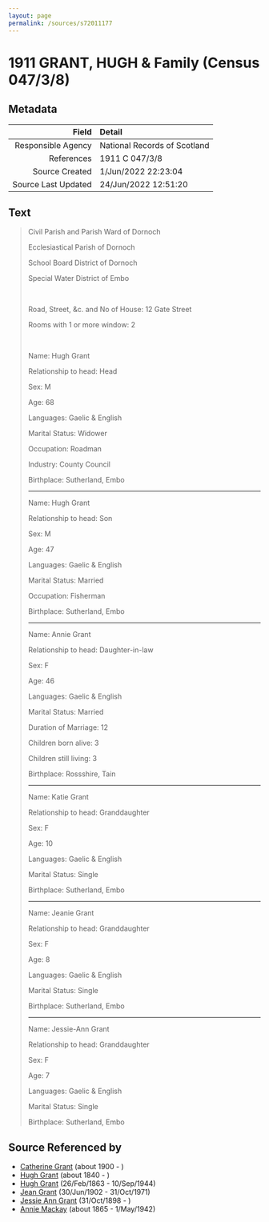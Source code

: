 ```yaml
---
layout: page
permalink: /sources/s72011177
---
```


# 1911 GRANT, HUGH & Family (Census 047/3/8)

## Metadata

Field | Detail
---:|:---
Responsible Agency | National Records of Scotland
References | 1911 C 047/3/8
Source Created | 1/Jun/2022 22:23:04
Source Last Updated | 24/Jun/2022 12:51:20

## Text

> Civil Parish and Parish Ward of Dornoch
>
> Ecclesiastical Parish of Dornoch
>
> School Board District of Dornoch
>
> Special Water District of Embo
>
> <br/>
>
> Road, Street, &c. and No of House: 12 Gate Street
>
> Rooms with 1 or more window: 2
>
> <br/>
>
> Name: Hugh Grant
>
> Relationship to head: Head
>
> Sex: M
>
> Age: 68
>
> Languages: Gaelic & English
>
> Marital Status: Widower
>
> Occupation: Roadman
>
> Industry: County Council
>
> Birthplace: Sutherland, Embo
>
> ---
>
> Name: Hugh Grant
>
> Relationship to head: Son
>
> Sex: M
>
> Age: 47
>
> Languages: Gaelic & English
>
> Marital Status: Married
>
> Occupation: Fisherman
>
> Birthplace: Sutherland, Embo
>
> ---
>
> Name: Annie Grant
>
> Relationship to head: Daughter-in-law
>
> Sex: F
>
> Age: 46
>
> Languages: Gaelic & English
>
> Marital Status: Married
>
> Duration of Marriage: 12
>
> Children born alive: 3
>
> Children still living: 3
>
> Birthplace: Rossshire, Tain
>
> ---
>
> Name: Katie Grant
>
> Relationship to head: Granddaughter
>
> Sex: F
>
> Age: 10
>
> Languages: Gaelic & English
>
> Marital Status: Single
>
> Birthplace: Sutherland, Embo
>
> ---
>
> Name: Jeanie Grant
>
> Relationship to head: Granddaughter
>
> Sex: F
>
> Age: 8
>
> Languages: Gaelic & English
>
> Marital Status: Single
>
> Birthplace: Sutherland, Embo
>
> ---
>
> Name: Jessie-Ann Grant
>
> Relationship to head: Granddaughter
>
> Sex: F
>
> Age: 7
>
> Languages: Gaelic & English
>
> Marital Status: Single
>
> Birthplace: Sutherland, Embo
>

## Source Referenced by

* [Catherine Grant](../people/@5052852@-catherine-grant-b1900-d.md) (about 1900 - )
* [Hugh Grant](../people/@34164542@-hugh-grant-b1840-d.md) (about 1840 - )
* [Hugh Grant](../people/@31066628@-hugh-grant-b1863-2-26-d1944-9-10.md) (26/Feb/1863 - 10/Sep/1944)
* [Jean Grant](../people/@81075921@-jean-grant-b1902-6-30-d1971-10-31.md) (30/Jun/1902 - 31/Oct/1971)
* [Jessie Ann Grant](../people/@15036054@-jessie-ann-grant-b1898-10-31-d.md) (31/Oct/1898 - )
* [Annie Mackay](../people/@503334@-annie-mackay-b1865-d1942-5-1.md) (about 1865 - 1/May/1942)

